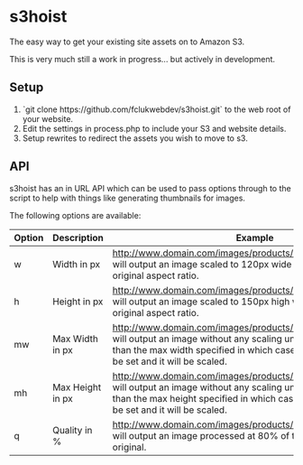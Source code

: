 s3hoist
=======

The easy way to get your existing site assets on to Amazon S3.

This is very much still a work in progress... but actively in development.

Setup
-----

<ol>
  <li>`git clone https://github.com/fclukwebdev/s3hoist.git` to the web root of your website.</li>
  <li>Edit the settings in process.php to include your S3 and website details.</li>
  <li>Setup rewrites to redirect the assets you wish to move to s3.</li>
</ol>

API
---

s3hoist has an in URL API which can be used to pass options through to the script to help with things like generating thumbnails for images.

The following options are available:

Option | Description | Example
--- | --- | ---
w | Width in px | http://www.domain.com/images/products/w_120/product10.png will output an image scaled to 120px wide whilst maintaining its original aspect ratio.
h | Height in px | http://www.domain.com/images/products/h_150/product10.png will output an image scaled to 150px high whilst maintaining its original aspect ratio.
mw | Max Width in px | http://www.domain.com/images/products/mw_650/product10.png will output an image without any scaling unless the image is larger than the max width specified in which case a width of 650px will be set and it will be scaled.
mh | Max Height in px | http://www.domain.com/images/products/mh_650/product10.png will output an image without any scaling unless the image is larger than the max height specified in which case a height of 650px will be set and it will be scaled.
q | Quality in % | http://www.domain.com/images/products/q_80/product10.png will output an image processed at 80% of the quality of the original.

